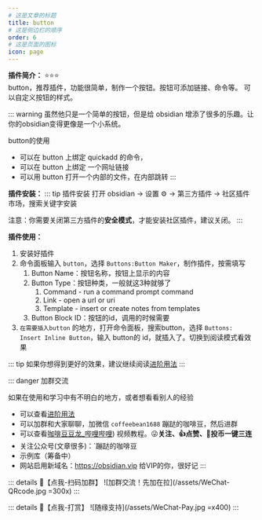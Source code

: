 ```yaml
---
# 这是文章的标题
title: button
# 这是侧边栏的顺序
order: 6
# 这是页面的图标
icon: page
---
```

**插件简介：**  ⭐️⭐️⭐️  
button，推荐插件，功能很简单，制作一个按钮。按钮可添加链接、命令等。
可以自定义按钮的样式。

::: warning
虽然他只是一个简单的按钮，但是给 obsidian 增添了很多的乐趣。让你的obsidian变得更像是一个小系统。

button的使用
- 可以在 button 上绑定 quickadd 的命令，
- 可以在 button 上绑定 一个网址链接
- 可以用 button  打开一个内部的文件，在内部跳转
:::

**插件安装：**
::: tip 插件安装
打开 obsidian → 设置 ⚙️ → 第三方插件 → 社区插件市场，搜索关键字安装

注意：你需要关闭第三方插件的**安全模式**，才能安装社区插件，建议关闭。
:::

**插件使用：**  
1. 安装好插件
2. 命令面板输入 `button`，选择 `Buttons:Button Maker`，制作插件，按需填写
	1. Button Name：按钮名称，按钮上显示的内容
	2. Button Type：按钮种类，一般就这3种就够了
		1. Command - run a command prompt command
		2. Link - open a url or uri
		4. Template - insert or create notes from templates
	3. Button Block ID：按钮的id，调用的时候需要
3. `在需要插入button` 的地方，打开命令面板，搜索button，选择 `Buttons: Insert Inline Button`，输入  button的 id，就插入了。切换到阅读模式看效果

::: tip
如果你想得到更好的效果，建议继续阅读[进阶用法](/zh/advanced)
:::

::: danger 加群交流

如果在使用和学习中有不明白的地方，或者想看看别人的经验
- 可以查看[进阶用法](/zh/advanced)
- 可以加群和大家聊聊，加微信 `coffeebean1688` 蹦跶的咖啡豆，然后进群
- 可以查看[咖啡豆豆龙_哔哩哔哩](https://space.bilibili.com/618777356)) 视频教程。😜**关注、👍点赞、📀投币一键三连**
- 关注公众号(文章很多)：`蹦跶的咖啡豆
- 示例库（筹备中）
- 网站启用新域名：https://obsidian.vip 给VIP的你，很好记
:::

::: details 🌱【点我-扫码加群】
![加群交流！先加在拉](/assets/WeChat-QRcode.jpg =300x) 
::: 

::: details 🍻【点我-打赏】
![随缘支持](/assets/WeChat-Pay.jpg =x400)
::: 

